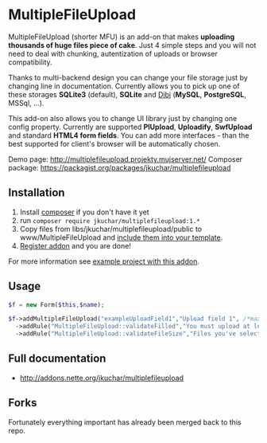 MultipleFileUpload
==================

MultipleFileUpload (shorter MFU) is an add-on that makes **uploading thousands of huge files piece of cake**. Just 4 simple steps and you will not need to deal with chunking, autentization of uploads or browser compatibility.

Thanks to multi-backend design you can change your file storage just by changing line in documentation. Currently allows you to pick up one of these storages **SQLite3** (default), **SQLite** and [Dibi](http://dibiphp.com/) (**MySQL**, **PostgreSQL**, MSSql, ...).

This add-on also allows you to change UI library just by changing one config property. Currently are supported **PlUpload**, **Uploadify**, **SwfUpload** and standard **HTML4 form fields**. You can add more interfaces - than the best supported for client's browser will be automatically chosen.


Demo page: http://multiplefileupload.projekty.mujserver.net/
Composer package: https://packagist.org/packages/jkuchar/multiplefileupload

Installation
------------
1. Install [composer](https://getcomposer.org/download/) if you don't have it yet
2. run `composer require jkuchar/multiplefileupload:1.*`
3. Copy files from libs/jkuchar/multiplefileupload/public to www/MultipleFileUpload and [include them into your template](https://github.com/jkuchar/MultipleFileUpload-example/blob/a80f234740d32dac038e105e9bc6742f52adc841/app/templates/%40layout.latte#L33).
4. [Register addon](https://github.com/jkuchar/MultipleFileUpload-example/blob/edb0a960dea344b4b1790cfc9b30f7ecdfbd9d1c/app/bootstrap.php#L31) and you are done!

For more information see [example project with this addon](https://github.com/jkuchar/MultipleFileUpload-example).


Usage
-----
```php
$f = new Form($this,$name);

$f->addMultipleFileUpload("exampleUploadField1","Upload field 1", /*max num. of files*/ 20)
  ->addRule("MultipleFileUpload::validateFilled","You must upload at least one file")
  ->addRule("MultipleFileUpload::validateFileSize","Files you've selected are too big.", 1024); //kB
```



Full documentation
------------------
- http://addons.nette.org/jkuchar/multiplefileupload

Forks
-----
Fortunately everything important has already been merged back to this repo.

